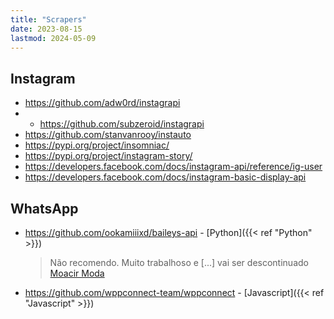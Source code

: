 ```yaml
---
title: "Scrapers"
date: 2023-08-15
lastmod: 2024-05-09
---
```

## Instagram
- https://github.com/adw0rd/instagrapi
- * https://github.com/subzeroid/instagrapi
- https://github.com/stanvanrooy/instauto
- https://pypi.org/project/insomniac/
- https://pypi.org/project/instagram-story/
- https://developers.facebook.com/docs/instagram-api/reference/ig-user
- https://developers.facebook.com/docs/instagram-basic-display-api

## WhatsApp
- https://github.com/ookamiiixd/baileys-api - [Python]({{< ref "Python" >}})
	> Não recomendo. Muito trabalhoso e [...] vai ser descontinuado
	> [Moacir Moda](https://moacirmoda.com/)
- https://github.com/wppconnect-team/wppconnect - [Javascript]({{< ref "Javascript" >}})
